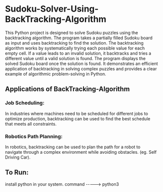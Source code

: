 # Sudoku-Solver-Using-BackTracking-Algorithm
This Python project is designed to solve Sudoku puzzles using the backtracking algorithm. The program takes a partially filled Sudoku board as input and uses backtracking to find the solution.
The backtracking algorithm works by systematically trying each possible value for each empty cell. If a value leads to an invalid solution, it backtracks and tries a different value until a valid solution is found.
The program displays the solved Sudoku board once the solution is found. It demonstrates an efficient application of backtracking in solving complex puzzles and provides a clear example of algorithmic problem-solving in Python.

## Applications of BackTracking-Algorithm

### Job Scheduling: 
In industries where machines need to be scheduled for different jobs to optimize production, backtracking can be used to find the best schedule that meets all constraints.

### Robotics Path Planning: 
In robotics, backtracking can be used to plan the path for a robot to navigate through a complex environment while avoiding obstacles. (eg. Self Driving Car).

## To Run:
install python in your system.
command -----> python3 
